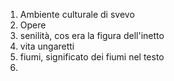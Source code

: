 
1) Ambiente culturale di svevo
2) Opere
3) senilità, cos era la figura dell'inetto
4) vita ungaretti
5) fiumi, significato dei fiumi nel testo
6) 